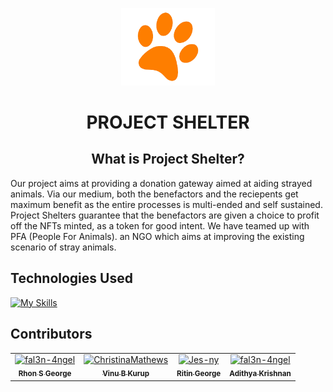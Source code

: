 


<p align="center"><img width="150" alt="favicon" src="https://github.com/fal3n-4ngel/Project-Shelter/blob/main/src/assets/logo.png?raw=true"></p>
 <h1 align="center">PROJECT SHELTER</h1>

 <h2 align="center" >What is Project Shelter?</h1>
 <p >Our project aims at providing a donation gateway aimed at aiding strayed animals. Via our medium, both the benefactors and the reciepents get maximum benefit as the entire processes is multi-ended and self sustained. Project Shelters guarantee that the benefactors are given a choice to profit off the NFTs minted, as a token for good intent. We have teamed up with PFA (People For Animals). an NGO which aims at improving the existing scenario of stray animals. </p>

## Technologies Used
[![My Skills](https://skillicons.dev/icons?i=nextjs,ts,react,ipfs,solidity,replit,tailwind,py,&theme=light)](https://github.com/fal3n-4ngel/)


## Contributors

<table>
<tr>
    <td align="center">
        <a href="https://github.com/Rhogneld">
            <img src="https://avatars.githubusercontent.com/u/98303094?v=4" width="100;" alt="fal3n-4ngel"/>
            <br />
            <sub><b>Rhon S George</b></sub>
        </a>
    </td>
    <td align="center">
        <a href="https://github.com/Hipster16">
            <img src="https://avatars.githubusercontent.com/u/100425953?v=4" width="100;" alt="ChristinaMathews"/>
            <br />
            <sub><b>Vinu B Kurup</b></sub>
        </a>
    </td>
    <td align="center">
        <a href="https://github.com/aurora-0025">
            <img src="https://avatars.githubusercontent.com/u/78461388?v=4" width="100;" alt="Jes-ny"/>
            <br />
            <sub><b>Ritin George </b></sub>
        </a>
    </td>
    <td align="center">
        <a href="https://github.com/fal3n-4ngel">
            <img src="https://avatars.githubusercontent.com/u/79042374?v=4" width="100;" alt="fal3n-4ngel"/>
            <br />
            <sub><b>Adithya Krishnan</b></sub>
        </a>
    </td>
    </tr>
</table>

